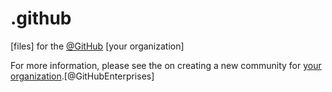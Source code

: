 # .github
[files] for the 
[@GitHub](https://github.com/github) [your organization]

For more information, please see the on creating a new community for [your organization](https://www.github.com/enterprises/your-organization).[@GitHubEnterprises]
